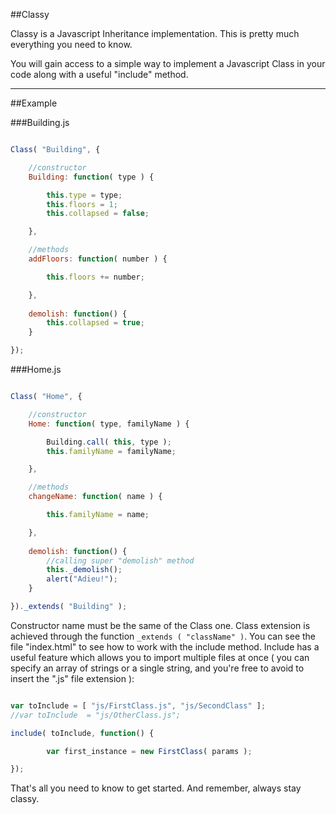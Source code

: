 ##Classy

Classy is a Javascript Inheritance implementation. This is pretty much everything you need to know.

You will gain access to a simple way to implement a Javascript Class in your code along with a useful "include" method.


---

##Example

###Building.js

```javascript

Class( "Building", {

    //constructor
    Building: function( type ) {

        this.type = type;
        this.floors = 1;
        this.collapsed = false;

    },

    //methods
    addFloors: function( number ) {

        this.floors += number;

    },
    
    demolish: function() {
        this.collapsed = true;
    }

});

```

###Home.js

```javascript

Class( "Home", {

    //constructor
    Home: function( type, familyName ) {

        Building.call( this, type );
        this.familyName = familyName;

    },

    //methods
    changeName: function( name ) {

        this.familyName = name;

    },
    
    demolish: function() {
        //calling super "demolish" method
        this._demolish();
        alert("Adieu!");
    }

})._extends( "Building" );

```

Constructor name must be the same of the Class one. Class extension is achieved through the function ```_extends ( "className" )```.
You can see the file "index.html" to see how to work with the include method. Include has a useful feature which allows you to import multiple files at once ( you can specify an array of strings or a single string, and you're free to avoid to insert the ".js" file extension ):

```javascript

var toInclude = [ "js/FirstClass.js", "js/SecondClass" ];
//var toInclude  = "js/OtherClass.js";

include( toInclude, function() {

        var first_instance = new FirstClass( params );

});

```

That's all you need to know to get started. And remember, always stay classy.
